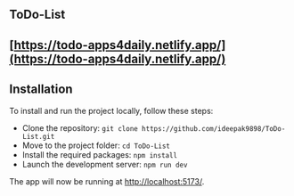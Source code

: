 ## ToDo-List

## [https://todo-apps4daily.netlify.app/](https://todo-apps4daily.netlify.app/)

## Installation

To install and run the project locally, follow these steps:

- Clone the repository: `git clone https://github.com/ideepak9898/ToDo-List.git`
- Move to the project folder: `cd ToDo-List`
- Install the required packages: `npm install`
- Launch the development server: `npm run dev`

The app will now be running at [http://localhost:5173/](http://localhost:5173/).
